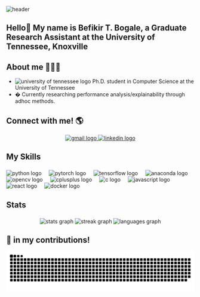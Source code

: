 ![header](https://capsule-render.vercel.app/api?type=waving&color=0080FE&height=250&section=header&text=Befikir's%20Github&fontColor=ffffff&fontSize=55)

<h2 align="left">Hello👋 My name is Befikir T. Bogale, a Graduate Research Assistant at the University of Tennessee, Knoxville</h2>


###

<h2 align="left">About me 👩🏾‍💻</h2>
<div>
  <ul>
    <li><img src="https://external-content.duckduckgo.com/iu/?u=https%3A%2F%2Flogodix.com%2Flogo%2F254059.png&f=1&nofb=1&ipt=36f92ffa5c29d3eb325752007c5ec1f2534f91bf5e3621664a446b67cce31041&ipo=images" height="20" alt="university of tennessee logo"/> Ph.D. student in Computer Science at the University of Tennessee </li>
    <li>�️ Currently researching performance analysis/explainability through adhoc methods.</li>
  </ul>
</div>

###

<h2 align="left">Connect with me! 🌎</h2>

<div align="left">
    <center>
        <a href="mailto:bbogale@vols.utk.edu" target="_blank">
            <img src="https://img.shields.io/static/v1?message=Gmail&logo=gmail&label=&color=D14836&logoColor=white&labelColor=&style=for-the-badge" height="30" alt="gmail logo"  />
        </a>
        <a href="https://www.linkedin.com/in/befikir/" target="_blank">
            <img src="https://img.shields.io/static/v1?message=LinkedIn&logo=linkedin&label=&color=0077B5&logoColor=white&labelColor=&style=for-the-badge" height="30" alt="linkedin logo"  />
        </a>
    </center>
</div>

###


###

<h2 align="left">My Skills</h2>

###



<div align="left">
  <img src="https://cdn.jsdelivr.net/gh/devicons/devicon/icons/python/python-original.svg" height="45" alt="python logo"  />
  <img width="12" />
  <img src="https://cdn.jsdelivr.net/gh/devicons/devicon/icons/pytorch/pytorch-original.svg" height="45" alt="pytorch logo"  />
  <img width="12" />
  <img src="https://cdn.jsdelivr.net/gh/devicons/devicon/icons/tensorflow/tensorflow-original.svg" height="45" alt="tensorflow logo"  />
  <img width="12" />
  <img src="https://cdn.jsdelivr.net/gh/devicons/devicon/icons/anaconda/anaconda-original.svg" height="45" alt="anaconda logo"  />
  <img width="12" />
  <img src="https://cdn.jsdelivr.net/gh/devicons/devicon/icons/opencv/opencv-original.svg" height="45" alt="opencv logo"  />
  <img width="12" />
  <img src="https://cdn.jsdelivr.net/gh/devicons/devicon/icons/cplusplus/cplusplus-original.svg" height="45" alt="cplusplus logo"  />
  <img width="12" />
  <img src="https://cdn.jsdelivr.net/gh/devicons/devicon/icons/c/c-original.svg" height="45" alt="c logo"  />
  <img width="12" />
  <img src="https://cdn.jsdelivr.net/gh/devicons/devicon/icons/javascript/javascript-original.svg" height="45" alt="javascript logo"  />
  <img width="12" />
  <img src="https://cdn.jsdelivr.net/gh/devicons/devicon/icons/react/react-original.svg" height="45" alt="react logo"  />
  <img width="12" />
  <img src="https://cdn.jsdelivr.net/gh/devicons/devicon/icons/docker/docker-original.svg" height="45" alt="docker logo"  />
</div>

###

<h2 align="left">Stats</h2>

###


<div align="center">
  <img src="https://github-readme-stats.vercel.app/api?username=patelria007&hide_title=false&hide_rank=true&show_icons=true&include_all_commits=true&count_private=true&disable_animations=false&theme=shades-of-purple&locale=en&hide_border=true" height="150" alt="stats graph"  />
  <img src="https://streak-stats.demolab.com?user=patelria007&locale=en&mode=weekly&theme=shades-of-purple&hide_border=true&border_radius=5&date_format=M%20j%5B,%20Y%5D" height="150" alt="streak graph"  />
  <img src="https://github-readme-stats.vercel.app/api/top-langs?username=patelria007&locale=en&hide_title=false&layout=compact&card_width=320&langs_count=10&theme=shades-of-purple&hide_border=true" height="150" alt="languages graph"  />
</div>

###

<h2>🐍 in my contributions!</h2>

<img src="https://raw.githubusercontent.com/patelria007/patelria007/output/snake.svg" alt="Snake animation" />

###

